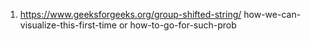 1) https://www.geeksforgeeks.org/group-shifted-string/  how-we-can-visualize-this-first-time or how-to-go-for-such-prob
